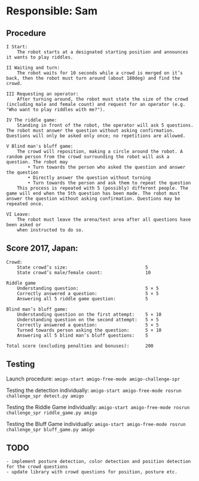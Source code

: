 # Responsible: Sam

## Procedure

	I Start: 
		The robot starts at a designated starting position and announces it wants to play riddles.

	II Waiting and turn: 
		The robot waits for 10 seconds while a crowd is merged on it’s back, then the robot must turn around (about 180deg) and find the crowd.

	III Requesting an operator: 
		After turning around, the robot must state the size of the crowd (including male and female count) and request for an operator (e.g. "Who want to play riddles with me?").

	IV The riddle game: 
		Standing in front of the robot, the operator will ask 5 questions. The robot must answer the question without asking confirmation. Questions will only be asked only once; no repetitions are allowed.

	V Blind man's bluff game:
		The crowd will reposition, making a circle around the robot. A random person from the crowd surrounding the robot will ask a question. The robot may
			• Turn towards the person who asked the question and answer the question
			• Directly answer the question without turning
			• Turn towards the person and ask them to repeat the question
		This process is repeated with 5 (possibly) different people. The game will end when the 5th question has been made. The robot must answer the question without asking confirmation. Questions may be repeated once.
	
	VI Leave:
		The robot must leave the arena/test area after all questions have been asked or
		when instructed to do so.

## Score 2017, Japan:

	Crowd:
		State crowd’s size:								5
		State crowd’s male/female count: 				10

	Riddle game
		Understanding question: 						5 × 5
		Correctly answered a question: 					5 × 5
		Answering all 5 riddle game question: 			5

	Blind man’s bluff game:
		Understanding question on the first attempt: 	5 × 10
		Understanding question on the second attempt: 	5 × 5
		Correctly answered a question: 					5 × 5
		Turned towards person asking the question: 		5 × 10
		Answering all 5 blind man’s bluff questions: 	5

	Total score (excluding penalties and bonuses):		200

## Testing

Launch procedure:
	```
	amigo-start
	amigo-free-mode
	amigo-challenge-spr
	```

Testing the detection individually:
	```
	amigo-start
	amigo-free-mode
	rosrun challenge_spr detect.py amigo
	```

Testing the Riddle Game individually:
	```
	amigo-start
	amigo-free-mode
	rosrun challenge_spr riddle_game.py amigo
	```

Testing the Bluff Game individually:
	```
	amigo-start
	amigo-free-mode
	rosrun challenge_spr bluff_game.py amigo
	```

## TODO

	- implement posture detection, color detection and position detection for the crowd questions
	- update library with crowd questions for position, posture etc.

